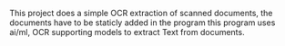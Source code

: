 This project does a simple OCR extraction of scanned documents, the documents have to be staticly added in the program this program uses ai/ml, OCR supporting models to extract Text from documents.
